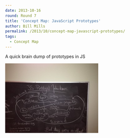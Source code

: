 ```yaml
---
date: 2013-10-16
round: Round 7
title: 'Concept Map: JavaScript Prototypes'
author: Bill Mills
permalink: /2013/10/concept-map-javascript-prototypes/
tags:
  - Concept Map
---
```

A quick brain dump of prototypes in JS

[<img class="alignnone size-medium wp-image-4790" alt="photo" src="/uploads/2013/10/photo-300x225.jpg" width="300" height="225" />][1]

 [1]: /uploads/2013/10/photo.jpg
